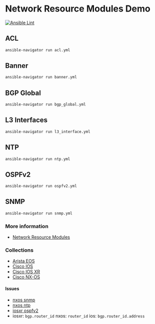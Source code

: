 # Network Resource Modules Demo
[![Ansible Lint](https://github.com/nleiva/ansible-net-modules/actions/workflows/ansible-lint.yml/badge.svg)](https://github.com/nleiva/ansible-net-modules/actions/workflows/ansible-lint.yml)

## ACL

```bash
ansible-navigator run acl.yml
```

## Banner

```bash
ansible-navigator run banner.yml
```

## BGP Global

```bash
ansible-navigator run bgp_global.yml
```

## L3 Interfaces

```bash
ansible-navigator run l3_interface.yml
```

## NTP

```bash
ansible-navigator run ntp.yml
```

## OSPFv2

```bash
ansible-navigator run ospfv2.yml
```

## SNMP

```bash
ansible-navigator run snmp.yml
```

### More information

- [Network Resource Modules](https://github.com/nleiva/ansible-links#network-resource-modules)

### Collections

- [Arista EOS](https://github.com/ansible-collections/arista.eos)
- [Cisco IOS](https://github.com/ansible-collections/cisco.ios)
- [Cisco IOS XR](https://github.com/ansible-collections/cisco.iosxr)
- [Cisco NX-OS](https://github.com/ansible-collections/cisco.nxos)

#### Issues

- [nxos snmp](https://github.com/ansible-collections/cisco.nxos/issues/433)
- [nxos ntp](https://github.com/ansible-collections/cisco.nxos/issues/450)
- [iosxr ospfv2](https://github.com/ansible-collections/cisco.iosxr/issues/227) 
- iosxr: `bgp.router_id` nxos: `router_id` ios: `bgp.router_id.address`